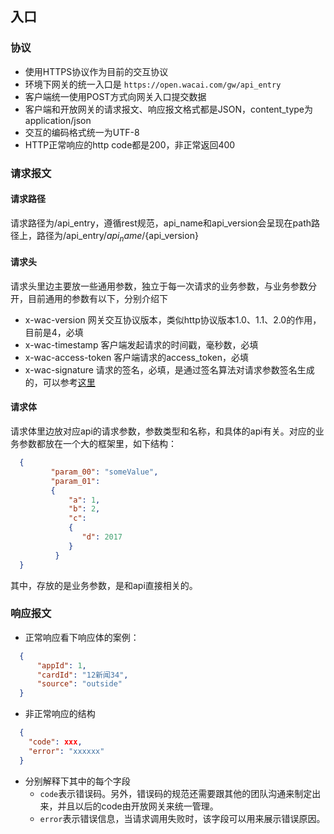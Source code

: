 ## 入口

### 协议
- 使用HTTPS协议作为目前的交互协议
- 环境下网关的统一入口是 `https://open.wacai.com/gw/api_entry`
- 客户端统一使用POST方式向网关入口提交数据
- 客户端和开放网关的请求报文、响应报文格式都是JSON，content_type为application/json
- 交互的编码格式统一为UTF-8
- HTTP正常响应的http code都是200，非正常返回400

### 请求报文

#### 请求路径
请求路径为/api_entry，遵循rest规范，api_name和api_version会呈现在path路径上，路径为/api_entry/${api_name}/${api_version}

#### 请求头
请求头里边主要放一些通用参数，独立于每一次请求的业务参数，与业务参数分开，目前通用的参数有以下，分别介绍下
- x-wac-version 网关交互协议版本，类似http协议版本1.0、1.1、2.0的作用，目前是4，必填
- x-wac-timestamp 客户端发起请求的时间戳，毫秒数，必填
- x-wac-access-token 客户端请求的access_token，必填
- x-wac-signature 请求的签名，必填，是通过签名算法对请求参数签名生成的，可以参考[这里](api_sign.md)

#### 请求体
请求体里边放对应api的请求参数，参数类型和名称，和具体的api有关。对应的业务参数都放在一个大的框架里，如下结构：
```json
  {
         "param_00": "someValue",
         "param_01": 
         {
             "a": 1,
             "b": 2,
             "c": 
             { 
                "d": 2017 
             }
          }
  }
```
其中，存放的是业务参数，是和api直接相关的。

### 响应报文
- 正常响应看下响应体的案例：
```json
  {
      "appId": 1,
      "cardId": "12新闻34",
      "source": "outside"
  }
```
- 非正常响应的结构
```json
  {
    "code": xxx,
    "error": "xxxxxx"
  }
```
- 分别解释下其中的每个字段
  - `code`表示错误码。另外，错误码的规范还需要跟其他的团队沟通来制定出来，并且以后的code由开放网关来统一管理。
  - `error`表示错误信息，当请求调用失败时，该字段可以用来展示错误原因。
